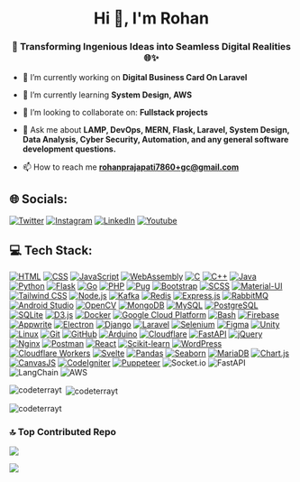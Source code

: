 <h1 align="center">Hi 👋, I'm Rohan</h1>
<h3 align="center">🚀 Transforming Ingenious Ideas into Seamless Digital Realities 🌐✨</h3>

<!---
<p align="left"> <img src="https://komarev.com/ghpvc/?username=codeterrayt&label=Profile%20views&color=0e75b6&style=flat" alt="codeterrayt" /> </p>

<p align="left"> <a href="https://github.com/ryo-ma/github-profile-trophy"><img src="https://github-profile-trophy.vercel.app/?username=codeterrayt" alt="codeterrayt" /></a> </p>
-->

- 🔭 I’m currently working on **Digital Business Card On Laravel**

- 🌱 I’m currently learning **System Design, AWS**

- 👯 I’m looking to collaborate on: **Fullstack projects**

- 💬 Ask me about **LAMP, DevOps, MERN, Flask, Laravel, System Design, Data Analysis, Cyber Security, Automation, and any general software development questions.**

- 📫 How to reach me **rohanprajapati7860+gc@gmail.com**

## 🌐 Socials:
[![Twitter](https://img.shields.io/badge/Twitter-%231DA1F2.svg?logo=Twitter&logoColor=white)](https://twitter.com/codeterrayt) [![Instagram](https://img.shields.io/badge/Instagram-%23E4405F.svg?logo=Instagram&logoColor=white)](https://instagram.com/codeterrayt) [![LinkedIn](https://img.shields.io/badge/LinkedIn-%230077B5.svg?logo=linkedin&logoColor=white)](https://linkedin.com/in/codeterra)
[![Youtube](https://img.shields.io/badge/-Youtube-%23E4405F?logo=youtube&logoColor=white)](https://youtube.com/@codeterra)

## 💻 Tech Stack: 


<!---


[![My Skills](https://skillicons.dev/icons?i=html,css,js,wasm,c,cpp,java,python,flask,go,php,pug,bootstrap,scss,materialui,tailwindcss,nodejs,kafka,redis,expressjs,rabbitmq,androidstudio,opencv,mongodb,mysql,postgres,sqlite,d3,docker,gcp,bash,firebase,appwrite,electron,django,laravel,selenium,figma,unity,linux,git,github,arduino,cloudflare,fastapi,jquery,nginx,postman,react,sklearn,wordpress,workers,svelte)](https://skillicons.dev)

<a href="https://pandas.pydata.org/" target="_blank" rel="noreferrer"> <img src="https://raw.githubusercontent.com/devicons/devicon/2ae2a900d2f041da66e950e4d48052658d850630/icons/pandas/pandas-original.svg" alt="pandas" width="40" height="40"/> </a>  <a href="https://seaborn.pydata.org/" target="_blank" rel="noreferrer"> <img src="https://seaborn.pydata.org/_images/logo-mark-lightbg.svg" alt="seaborn" width="40" height="40"/> </a> <a href="https://mariadb.org/" target="_blank" rel="noreferrer"> <img src="https://www.vectorlogo.zone/logos/mariadb/mariadb-icon.svg" alt="mariadb" width="40" height="40"/> </a> <a href="https://www.chartjs.org" target="_blank" rel="noreferrer"> <img src="https://www.chartjs.org/media/logo-title.svg" alt="chartjs" width="40" height="40"/> </a><a href="https://canvasjs.com" target="_blank" rel="noreferrer"> <img src="https://raw.githubusercontent.com/Hardik0307/Hardik0307/master/assets/canvasjs-charts.svg" alt="canvasjs" width="40" height="40"/> </a>  <a href="https://codeigniter.com" target="_blank" rel="noreferrer"> <img src="https://cdn.worldvectorlogo.com/logos/codeigniter.svg" alt="codeigniter" width="40" height="40"/> </a><a href="https://github.com/puppeteer/puppeteer" target="_blank" rel="noreferrer"> <img src="https://www.vectorlogo.zone/logos/pptrdev/pptrdev-official.svg" alt="puppeteer" width="40" height="40"/> </a>

-->
[![HTML](https://img.shields.io/badge/HTML-black?style=for-the-badge&logo=html5)](https://skillicons.dev/icons?i=html)
[![CSS](https://img.shields.io/badge/CSS3-005571?style=for-the-badge&logo=css3)](https://skillicons.dev/icons?i=css)
[![JavaScript](https://img.shields.io/badge/JavaScript-black?style=for-the-badge&logo=javascript)](https://skillicons.dev/icons?i=js)
[![WebAssembly](https://img.shields.io/badge/WebAssembly-black?style=for-the-badge&logo=webassembly)](https://skillicons.dev/icons?i=wasm)
[![C](https://img.shields.io/badge/C-gray?style=for-the-badge&logo=c)](https://skillicons.dev/icons?i=c)
[![C++](https://img.shields.io/badge/C++-005571?style=for-the-badge&logo=c%2B%2B)](https://skillicons.dev/icons?i=cpp)
[![Java](https://img.shields.io/badge/Java-red?style=for-the-badge&logo=java)](https://skillicons.dev/icons?i=java)
[![Python](https://img.shields.io/badge/Python-black?style=for-the-badge&logo=python)](https://skillicons.dev/icons?i=python)
[![Flask](https://img.shields.io/badge/Flask-black?style=for-the-badge&logo=flask)](https://skillicons.dev/icons?i=flask)
[![Go](https://img.shields.io/badge/Go-white?style=for-the-badge&logo=go)](https://skillicons.dev/icons?i=go)
[![PHP](https://img.shields.io/badge/PHP-black?style=for-the-badge&logo=php)](https://skillicons.dev/icons?i=php)
[![Pug](https://img.shields.io/badge/Pug-brown?style=for-the-badge&logo=pug)](https://skillicons.dev/icons?i=pug)
[![Bootstrap](https://img.shields.io/badge/Bootstrap-purple?style=for-the-badge&logo=bootstrap&logoColor=white)](https://skillicons.dev/icons?i=bootstrap)
[![SCSS](https://img.shields.io/badge/SCSS-pink?style=for-the-badge&logo=sass)](https://skillicons.dev/icons?i=scss)
[![Material-UI](https://img.shields.io/badge/Material--UI-005571?style=for-the-badge&logo=material-ui)](https://skillicons.dev/icons?i=materialui)
[![Tailwind CSS](https://img.shields.io/badge/Tailwind_CSS-black?style=for-the-badge&logo=tailwind-css)](https://skillicons.dev/icons?i=tailwindcss)
[![Node.js](https://img.shields.io/badge/Node.js-black?style=for-the-badge&logo=node.js)](https://skillicons.dev/icons?i=nodejs)
[![Kafka](https://img.shields.io/badge/Kafka-red?style=for-the-badge&logo=apachekafka)](https://skillicons.dev/icons?i=kafka)
[![Redis](https://img.shields.io/badge/Redis-%23DD0031?style=for-the-badge&logo=redis&logoColor=white)](https://skillicons.dev/icons?i=redis)
[![Express.js](https://img.shields.io/badge/Express.js-black?style=for-the-badge&logo=express)](https://skillicons.dev/icons?i=expressjs)
[![RabbitMQ](https://img.shields.io/badge/RabbitMQ-black?style=for-the-badge&logo=rabbitmq)](https://skillicons.dev/icons?i=rabbitmq)
[![Android Studio](https://img.shields.io/badge/Android_Studio-black?style=for-the-badge&logo=androidstudio)](https://skillicons.dev/icons?i=androidstudio)
[![OpenCV](https://img.shields.io/badge/OpenCV-005571?style=for-the-badge&logo=opencv)](https://skillicons.dev/icons?i=opencv)
[![MongoDB](https://img.shields.io/badge/MongoDB-black?style=for-the-badge&logo=mongodb)](https://skillicons.dev/icons?i=mongodb)
[![MySQL](https://img.shields.io/badge/MySQL-005571?style=for-the-badge&logo=mysql&logoColor=white)](https://skillicons.dev/icons?i=mysql)
[![PostgreSQL](https://img.shields.io/badge/PostgreSQL-005571?style=for-the-badge&logo=postgresql)](https://skillicons.dev/icons?i=postgres)
[![SQLite](https://img.shields.io/badge/SQLite-005571?style=for-the-badge&logo=sqlite)](https://skillicons.dev/icons?i=sqlite)
[![D3.js](https://img.shields.io/badge/D3.js-black?style=for-the-badge&logo=d3.js)](https://skillicons.dev/icons?i=d3)
[![Docker](https://img.shields.io/badge/Docker-005571?style=for-the-badge&logo=docker)](https://skillicons.dev/icons?i=docker)
[![Google Cloud Platform](https://img.shields.io/badge/Google_Cloud_Platform-005571?style=for-the-badge&logo=googlecloud)](https://skillicons.dev/icons?i=gcp)
[![Bash](https://img.shields.io/badge/Bash-black?style=for-the-badge&logo=gnu-bash)](https://skillicons.dev/icons?i=bash)
[![Firebase](https://img.shields.io/badge/Firebase-black?style=for-the-badge&logo=firebase)](https://skillicons.dev/icons?i=firebase)
[![Appwrite](https://img.shields.io/badge/Appwrite-005571?style=for-the-badge&logo=appwrite)](https://skillicons.dev/icons?i=appwrite)
[![Electron](https://img.shields.io/badge/Electron-red?style=for-the-badge&logo=electron&logoColor=white)](https://skillicons.dev/icons?i=electron)
[![Django](https://img.shields.io/badge/Django-black?style=for-the-badge&logo=django)](https://skillicons.dev/icons?i=django)
[![Laravel](https://img.shields.io/badge/Laravel-red?style=for-the-badge&logo=laravel&logoColor=white)](https://skillicons.dev/icons?i=laravel)
[![Selenium](https://img.shields.io/badge/Selenium-brightblack?style=for-the-badge&logo=selenium&logoColor=white)](https://skillicons.dev/icons?i=selenium)
[![Figma](https://img.shields.io/badge/Figma-violet?style=for-the-badge&logo=figma)](https://skillicons.dev/icons?i=figma)
[![Unity](https://img.shields.io/badge/Unity-black?style=for-the-badge&logo=unity)](https://skillicons.dev/icons?i=unity)
[![Linux](https://img.shields.io/badge/Linux-black?style=for-the-badge&logo=linux&logoColor=white)](https://skillicons.dev/icons?i=linux)
[![Git](https://img.shields.io/badge/Git-black?style=for-the-badge&logo=git)](https://skillicons.dev/icons?i=git)
[![GitHub](https://img.shields.io/badge/GitHub-black?style=for-the-badge&logo=github)](https://skillicons.dev/icons?i=github)
[![Arduino](https://img.shields.io/badge/Arduino-005571?style=for-the-badge&logo=arduino)](https://skillicons.dev/icons?i=arduino)
[![Cloudflare](https://img.shields.io/badge/Cloudflare-black?style=for-the-badge&logo=cloudflare)](https://skillicons.dev/icons?i=cloudflare)
[![FastAPI](https://img.shields.io/badge/FastAPI-red?style=for-the-badge&logo=fastapi)](https://skillicons.dev/icons?i=fastapi)
[![jQuery](https://img.shields.io/badge/jQuery-005571?style=for-the-badge&logo=jquery)](https://skillicons.dev/icons?i=jquery)
[![Nginx](https://img.shields.io/badge/Nginx-black?style=for-the-badge&logo=nginx)](https://skillicons.dev/icons?i=nginx)
[![Postman](https://img.shields.io/badge/Postman-black?style=for-the-badge&logo=postman)](https://skillicons.dev/icons?i=postman)
[![React](https://img.shields.io/badge/React-005571?style=for-the-badge&logo=react)](https://skillicons.dev/icons?i=react)
[![Scikit-learn](https://img.shields.io/badge/Scikit--learn-black?style=for-the-badge&logo=scikit-learn)](https://skillicons.dev/icons?i=sklearn)
[![WordPress](https://img.shields.io/badge/WordPress-005571?style=for-the-badge&logo=wordpress)](https://skillicons.dev/icons?i=wordpress)
[![Cloudflare Workers](https://img.shields.io/badge/Cloudflare_Workers-black?style=for-the-badge&logo=cloudflare)](https://skillicons.dev/icons?i=workers)
[![Svelte](https://img.shields.io/badge/Svelte-red?style=for-the-badge&logo=svelte&logoColor=white)](https://skillicons.dev/icons?i=svelte)
[![Pandas](https://img.shields.io/badge/pandas-005571?style=for-the-badge&logo=pandas)](https://pandas.pydata.org/)
[![Seaborn](https://img.shields.io/badge/seaborn-9cf?style=for-the-badge&logo=seaborn)](https://seaborn.pydata.org/)
[![MariaDB](https://img.shields.io/badge/mariadb-black?style=for-the-badge&logo=mariadb)](https://mariadb.org/)
[![Chart.js](https://img.shields.io/badge/chart.js-ff69b4?style=for-the-badge&logo=chart.js&logoColor=white)](https://www.chartjs.org)
[![CanvasJS](https://img.shields.io/badge/canvasjs-2c3e50?style=for-the-badge&logo=canvasjs&logoColor=white)](https://canvasjs.com)
[![CodeIgniter](https://img.shields.io/badge/codeigniter-9b59b6?style=for-the-badge&logo=codeigniter)](https://codeigniter.com)
[![Puppeteer](https://img.shields.io/badge/puppeteer-black?style=for-the-badge&logo=puppeteer&logoColor=white)](https://github.com/puppeteer/puppeteer)
![Socket.io](https://img.shields.io/badge/Socket.io-black?style=for-the-badge&logo=socket.io&badgeColor=010101)
![FastAPI](https://img.shields.io/badge/FastAPI-black?style=for-the-badge&logo=fastapi&badgeColor=009688)
![LangChain](https://img.shields.io/badge/LangChain-black?style=for-the-badge&logo=langchain&badgeColor=007ACC)
![AWS](https://img.shields.io/badge/AWS-232F32?style=for-the-badge&logo=AmazonAWS&badgeColor=white)


<p><img align="left" src="https://github-readme-stats.vercel.app/api/top-langs?username=codeterrayt&show_icons=true&locale=en&layout=compact&theme=dark&hide_border=false" alt="codeterrayt" /></p>

<p>&nbsp;<img align="center" src="https://github-readme-stats.vercel.app/api?username=codeterrayt&show_icons=true&locale=en&theme=dark&hide_border=false" alt="codeterrayt" /></p>

<p><img align="center" src="https://github-readme-streak-stats.herokuapp.com/?user=codeterrayt&theme=dark&hide_border=false" alt="codeterrayt" /></p>


### 🔝 Top Contributed Repo
![](https://github-contributor-stats.vercel.app/api?username=codeterrayt&limit=5&theme=tokyonight&combine_all_yearly_contributions=true)

[![](https://visitcount.itsvg.in/api?id=codeterrayt&icon=0&color=0)](https://visitcount.itsvg.in)
